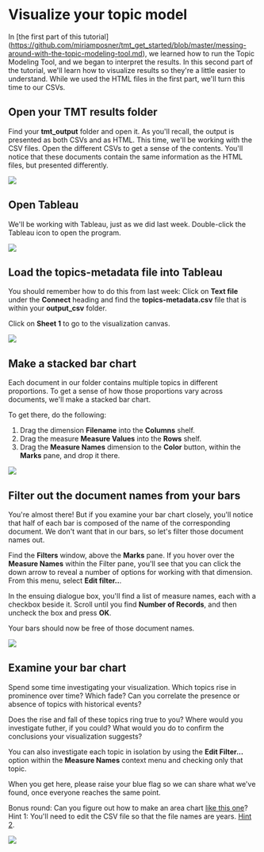 # Visualize your topic model

In [the first part of this tutorial] (https://github.com/miriamposner/tmt_get_started/blob/master/messing-around-with-the-topic-modeling-tool.md), we learned how to run the Topic Modeling Tool, and we began to interpret the results. In this second part of the tutorial, we'll learn how to visualize results so they're a little easier to understand. While we used the HTML files in the first part, we'll turn this time to our CSVs.

## Open your TMT results folder

Find your **tmt_output** folder and open it. As you'll recall, the output is presented as both CSVs and as HTML. This time, we'll be working with the CSV files. Open the different CSVs to get a sense of the contents. You'll notice that these documents contain the same information as the HTML files, but presented differently.

![][1]

[1]: images/visualize-your-topic-model/open-your-tmt-results-folder.png

## Open Tableau

We'll be working with Tableau, just as we did last week. Double-click the Tableau icon to open the program.

![][2]

[2]: images/visualize-your-topic-model/open-tableau.png

## Load the topics-metadata file into Tableau

You should remember how to do this from last week: Click on **Text file** under the **Connect** heading and find the **topics-metadata.csv** file that is within your **output_csv** folder.

Click on **Sheet 1** to go to the visualization canvas.

![][3]

[3]: images/visualize-your-topic-model/load-the-topics-metadata-file-into-tableau.png

## Make a stacked bar chart

Each document in our folder contains multiple topics in different proportions. To get a sense of how those proportions vary across documents, we'll make a stacked bar chart.

To get there, do the following:

1. Drag the dimension **Filename** into the **Columns** shelf.
1. Drag the measure **Measure Values** into the **Rows** shelf.
1. Drag the **Measure Names** dimension to the **Color** button, within the **Marks** pane, and drop it there.

![][4]

[4]: images/visualize-your-topic-model/make-a-stacked-bar-chart.png

## Filter out the document names from your bars

You're almost there! But if you examine your bar chart closely, you'll notice that half of each bar is composed of the name of the corresponding document. We don't want that in our bars, so let's filter those document names out.

Find the **Filters** window, above the **Marks** pane. If you hover over the **Measure Names** within the Filter pane, you'll see that you can click the down arrow to reveal a number of options for working with that dimension. From this menu, select **Edit filter..**.

In the ensuing dialogue box, you'll find a list of measure names, each with a checkbox beside it. Scroll until you find **Number of Records**, and then uncheck the box and press **OK**.

Your bars should now be free of those document names.

![][5]

[5]: images/visualize-your-topic-model/filter-out-the-document-names-from-your-bars.png

## Examine your bar chart

Spend some time investigating your visualization. Which topics rise in prominence over time? Which fade? Can you correlate the presence or absence of topics with historical events?

Does the rise and fall of these topics ring true to you? Where would you investigate futher, if you could? What would you do to confirm the conclusions your visualization suggests?

You can also investigate each topic in isolation by using the **Edit Filter...** option within the **Measure Names** context menu and checking only that topic.

When you get here, please raise your blue flag so we can share what we've found, once everyone reaches the same point.

Bonus round: Can you figure out how to make an area chart [like this one](https://public.tableau.com/views/inaugural_speeches_area_graph/Sheet1?:embed=y&:display_count=yes&publish=yes)? Hint 1: You'll need to edit the CSV file so that the file names are years. [Hint 2](https://onlinehelp.tableau.com/current/pro/desktop/en-us/qs_area_charts.htm).

![][6]

[6]: images/visualize-your-topic-model/examine-your-bar-chart.png

